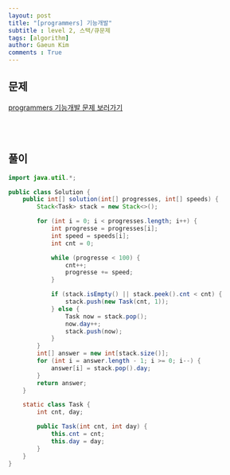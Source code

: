 ```yaml
---
layout: post
title: "[programmers] 기능개발"
subtitle : level 2, 스택/큐문제
tags: [algorithm]
author: Gaeun Kim
comments : True
---
```


<h2>문제</h2>

[programmers 기능개발 문제 보러가기](https://programmers.co.kr/learn/courses/30/lessons/42586)

<br><br>

<h2>풀이</h2>

```java
import java.util.*;

public class Solution {
	public int[] solution(int[] progresses, int[] speeds) {
		Stack<Task> stack = new Stack<>();

		for (int i = 0; i < progresses.length; i++) {
			int progresse = progresses[i];
			int speed = speeds[i];
			int cnt = 0;

			while (progresse < 100) {
				cnt++;
				progresse += speed;
			}

			if (stack.isEmpty() || stack.peek().cnt < cnt) {
				stack.push(new Task(cnt, 1));
			} else {
				Task now = stack.pop();
				now.day++;
				stack.push(now);
			}
		}
		int[] answer = new int[stack.size()];
		for (int i = answer.length - 1; i >= 0; i--) {
			answer[i] = stack.pop().day;
		}
		return answer;
	}

	static class Task {
		int cnt, day;

		public Task(int cnt, int day) {
			this.cnt = cnt;
			this.day = day;
		}
	}
}
```

<br><br>
